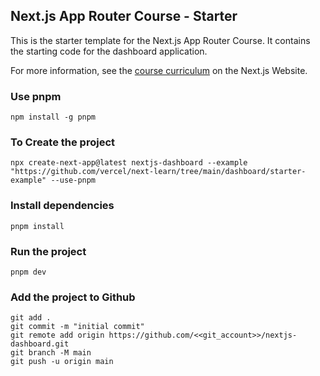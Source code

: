 ## Next.js App Router Course - Starter

This is the starter template for the Next.js App Router Course. It contains the starting code for the dashboard application.

For more information, see the [course curriculum](https://nextjs.org/learn) on the Next.js Website.

### Use pnpm
```
npm install -g pnpm
```

### To Create the project
```
npx create-next-app@latest nextjs-dashboard --example "https://github.com/vercel/next-learn/tree/main/dashboard/starter-example" --use-pnpm
```

### Install dependencies
```
pnpm install
```

### Run the project
```
pnpm dev
```

### Add the project to Github
```
git add .
git commit -m "initial commit"
git remote add origin https://github.com/<<git_account>>/nextjs-dashboard.git
git branch -M main
git push -u origin main
```